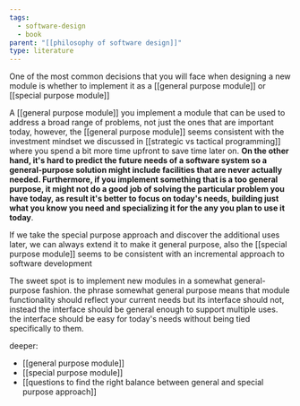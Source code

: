 ```yaml
---
tags:
  - software-design
  - book
parent: "[[philosophy of software design]]"
type: literature
---
```


One of the most common decisions that you will face when designing a new module is whether to implement it as a [[general purpose module]] or [[special purpose module]]

A [[general purpose module]] you implement a module that can be used to address a broad range of problems, not just the ones that are important today, however, the [[general purpose module]] seems consistent with the investment mindset we discussed in [[strategic vs tactical programming]] where you spend a bit more time upfront to save time later on. **On the other hand, it's hard to predict the future needs of a software system so a general-purpose solution might include facilities that are never actually needed. Furthermore, if you implement something that is a too general purpose, it might not do a good job of solving the particular problem you have today, as result it's better to focus on today's needs, building just what you know you need and specializing it for the any you plan to use it today**.

If we take the special purpose approach and discover the additional uses later, we can always extend it to make it general purpose, also the [[special purpose module]] seems to be consistent with an incremental approach to software development

The sweet spot is to implement new modules in a somewhat general-purpose fashion. the phrase somewhat general purpose means that module functionality should reflect your current needs but its interface should not, instead the interface should be general enough to support multiple uses. the interface should be easy for today's needs without being tied specifically to them.

deeper:

- [[general purpose module]]
- [[special purpose module]]
- [[questions to find the right balance between general and special purpose approach]]